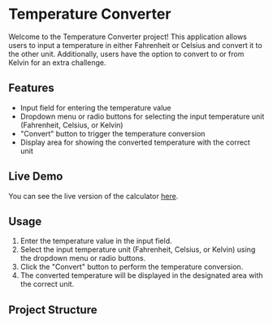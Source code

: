 # Temperature Converter

Welcome to the Temperature Converter project! This application allows users to input a temperature in either Fahrenheit or Celsius and convert it to the other unit. Additionally, users have the option to convert to or from Kelvin for an extra challenge.

## Features

- Input field for entering the temperature value
- Dropdown menu or radio buttons for selecting the input temperature unit (Fahrenheit, Celsius, or Kelvin)
- "Convert" button to trigger the temperature conversion
- Display area for showing the converted temperature with the correct unit

## Live Demo

You can see the live version of the calculator [here](https://souvik-calculator.vercel.app/).

## Usage

1. Enter the temperature value in the input field.
2. Select the input temperature unit (Fahrenheit, Celsius, or Kelvin) using the dropdown menu or radio buttons.
3. Click the "Convert" button to perform the temperature conversion.
4. The converted temperature will be displayed in the designated area with the correct unit.



## Project Structure

